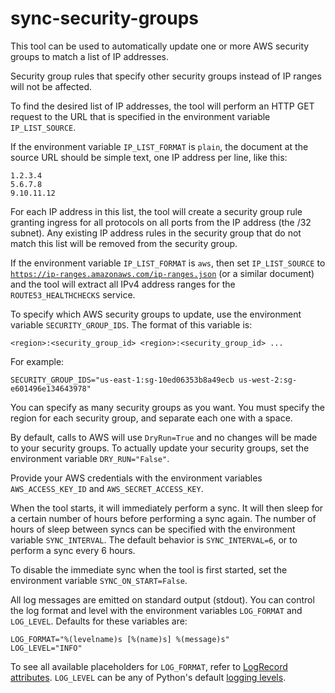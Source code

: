 # sync-security-groups

This tool can be used to automatically update one or more AWS security groups to match a list of IP addresses.

Security group rules that specify other security groups instead of IP ranges will not be affected.

To find the desired list of IP addresses, the tool will perform an HTTP GET request to the URL that is specified in the
environment variable `IP_LIST_SOURCE`.

If the environment variable `IP_LIST_FORMAT` is `plain`, the document at the source URL should be simple text, one IP
address per line, like this:

    1.2.3.4
    5.6.7.8
    9.10.11.12

For each IP address in this list, the tool will create a security group rule granting ingress for all protocols on all
ports from the IP address (the /32 subnet). Any existing IP address rules in the security group that do not match this
list will be removed from the security group.

If the environment variable `IP_LIST_FORMAT` is `aws`, then set `IP_LIST_SOURCE` to
[`https://ip-ranges.amazonaws.com/ip-ranges.json`][a] (or a similar document) and the tool will extract all IPv4 address
ranges for the `ROUTE53_HEALTHCHECKS` service.

[a]: https://ip-ranges.amazonaws.com/ip-ranges.json

To specify which AWS security groups to update, use the environment variable `SECURITY_GROUP_IDS`. The format of this
variable is:

    <region>:<security_group_id> <region>:<security_group_id> ...

For example:

    SECURITY_GROUP_IDS="us-east-1:sg-10ed06353b8a49ecb us-west-2:sg-e601496e134643978"

You can specify as many security groups as you want. You must specify the region for each security group, and separate
each one with a space.

By default, calls to AWS will use `DryRun=True` and no changes will be made to your security groups. To actually update
your security groups, set the environment variable `DRY_RUN="False"`.

Provide your AWS credentials with the environment variables `AWS_ACCESS_KEY_ID` and `AWS_SECRET_ACCESS_KEY`.

When the tool starts, it will immediately perform a sync. It will then sleep for a certain number of hours before
performing a sync again. The number of hours of sleep between syncs can be specified with the environment variable
`SYNC_INTERVAL`. The default behavior is `SYNC_INTERVAL=6`, or to perform a sync every 6 hours.

To disable the immediate sync when the tool is first started, set the environment variable `SYNC_ON_START=False`.

All log messages are emitted on standard output (stdout). You can control the log format and level with the environment
variables `LOG_FORMAT` and `LOG_LEVEL`. Defaults for these variables are:

    LOG_FORMAT="%(levelname)s [%(name)s] %(message)s"
    LOG_LEVEL="INFO"

To see all available placeholders for `LOG_FORMAT`, refer to [LogRecord attributes][b]. `LOG_LEVEL` can be any of
Python's default [logging levels][c].

[b]: https://docs.python.org/3/library/logging.html#logrecord-attributes
[c]: https://docs.python.org/3/library/logging.html#levels
